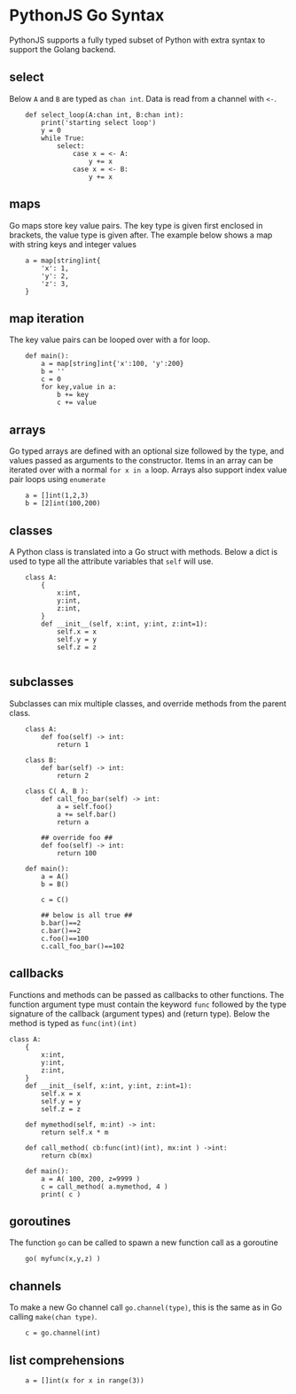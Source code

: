 PythonJS Go Syntax
===============

PythonJS supports a fully typed subset of Python with extra syntax to support the Golang backend.


select
-------
Below `A` and `B` are typed as `chan int`.  Data is read from a channel with `<-`.
```
	def select_loop(A:chan int, B:chan int):
		print('starting select loop')
		y = 0
		while True:
			select:
				case x = <- A:
					y += x
				case x = <- B:
					y += x

```

maps
-------
Go maps store key value pairs.  The key type is given first enclosed in brackets, the value type is given after.
The example below shows a map with string keys and integer values

```
	a = map[string]int{
		'x': 1,
		'y': 2,
		'z': 3,
	}
```

map iteration
-------------
The key value pairs can be looped over with a for loop.
```
	def main():
		a = map[string]int{'x':100, 'y':200}
		b = ''
		c = 0
		for key,value in a:
			b += key
			c += value
```

arrays
------
Go typed arrays are defined with an optional size followed by the type, and values passed as arguments to the constructor.
Items in an array can be iterated over with a normal `for x in a` loop.  Arrays also support index value pair loops using `enumerate`

```
	a = []int(1,2,3)
	b = [2]int(100,200)

```

classes
-------
A Python class is translated into a Go struct with methods.  Below a dict is used to type all the attribute variables that `self` will use.
```
	class A:
		{
			x:int,
			y:int,
			z:int,
		}
		def __init__(self, x:int, y:int, z:int=1):
			self.x = x
			self.y = y
			self.z = z


```

subclasses
----------
Subclasses can mix multiple classes, and override methods from the parent class.

```
	class A:
		def foo(self) -> int:
			return 1

	class B:
		def bar(self) -> int:
			return 2

	class C( A, B ):
		def call_foo_bar(self) -> int:
			a = self.foo()
			a += self.bar()
			return a

		## override foo ##
		def foo(self) -> int:
			return 100

	def main():
		a = A()
		b = B()

		c = C()

		## below is all true ##
		b.bar()==2
		c.bar()==2
		c.foo()==100
		c.call_foo_bar()==102

``` 

callbacks
---------
Functions and methods can be passed as callbacks to other functions.  The function argument type must contain the keyword `func` followed by the type signature of the callback (argument types) and (return type).  Below the method is typed as `func(int)(int)`

```
class A:
	{
		x:int,
		y:int,
		z:int,
	}
	def __init__(self, x:int, y:int, z:int=1):
		self.x = x
		self.y = y
		self.z = z

	def mymethod(self, m:int) -> int:
		return self.x * m

	def call_method( cb:func(int)(int), mx:int ) ->int:
		return cb(mx)

	def main():
		a = A( 100, 200, z=9999 )
		c = call_method( a.mymethod, 4 )
		print( c )

```

goroutines
----------
The function `go` can be called to spawn a new function call as a goroutine
```
	go( myfunc(x,y,z) )

```

channels
--------
To make a new Go channel call `go.channel(type)`, this is the same as in Go calling `make(chan type)`.
```
	c = go.channel(int)
```

list comprehensions
-------------------

```
	a = []int(x for x in range(3))
```